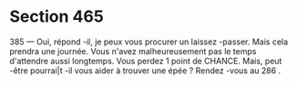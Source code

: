 # Section 465

385
— Oui, répond -il, je peux vous procurer un laissez -passer. Mais
cela prendra une journée. Vous n'avez malheureusement pas le
temps d'attendre aussi longtemps. Vous perdez 1 point de
CHANCE.  Mais, peut -être pourrai|t -il vous aider  à trouver une
épée ?  Rendez -vous au 286 .